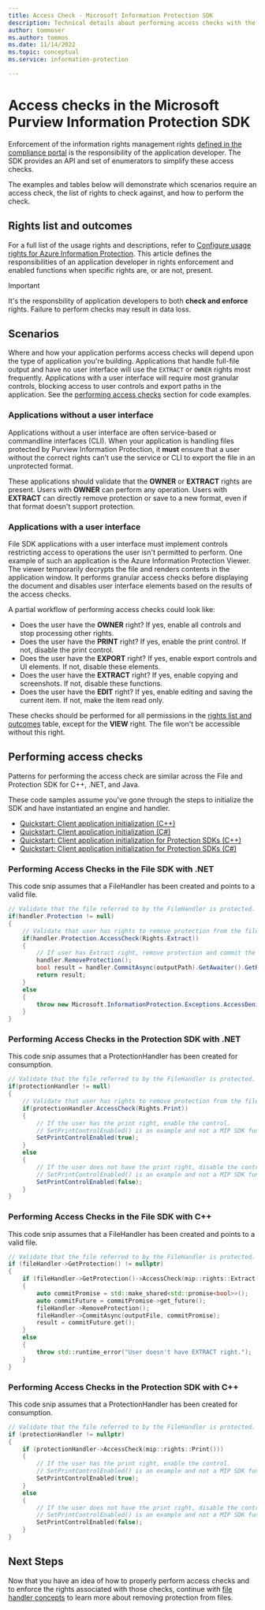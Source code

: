 ```yaml
---
title: Access Check - Microsoft Information Protection SDK
description: Technical details about performing access checks with the Microsoft Purview Information Protection Software Development kit.
author: tommoser
ms.author: tommos
ms.date: 11/14/2022
ms.topic: conceptual
ms.service: information-protection

---
```


# Access checks in the Microsoft Purview Information Protection SDK

Enforcement of the information rights management rights [defined in the compliance portal](/microsoft-365/compliance/encryption-sensitivity-labels) is the responsibility of the application developer. The SDK provides an API and set of enumerators to simplify these access checks.

The examples and tables below will demonstrate which scenarios require an access check, the list of rights to check against, and how to perform the check.

## Rights list and outcomes

For a full list of the usage rights and descriptions, refer to [Configure usage rights for Azure Information Protection](/azure/information-protection/configure-usage-rights). This article defines the responsibilities of an application developer in rights enforcement and enabled functions when specific rights are, or are not, present. 

> [!IMPORTANT]
> It's the responsbility of application developers to both **check and enforce** rights. Failure to perform checks may result in data loss.

## Scenarios

Where and how your application performs access checks will depend upon the type of application you're building. Applications that handle full-file output and have no user interface will use the `EXTRACT` or `OWNER` rights most frequently. Applications with a user interface will require most granular controls, blocking access to user controls and export paths in the application. See the [performing access checks](#performing-access-checks) section for code examples.

### Applications without a user interface

Applications without a user interface are often service-based or commandline interfaces (CLI). When your application is handling files protected by Purview Information Protection, it **must** ensure that a user without the correct rights can't use the service or CLI to export the file in an unprotected format.

These applications should validate that the **OWNER** or **EXTRACT** rights are present. Users with **OWNER** can perform any operation. Users with **EXTRACT** can directly remove protection or save to a new format, even if that format doesn't support protection.

### Applications with a user interface

File SDK applications with a user interface must implement controls restricting access to operations the user isn't permitted to perform. One example of such an application is the Azure Information Protection Viewer. The viewer temporarily decrypts the file and renders contents in the application window. It performs granular access checks before displaying the document and disables user interface elements based on the results of the access checks.

A partial workflow of performing access checks could look like:

- Does the user have the **OWNER** right? If yes, enable all controls and stop processing other rights.
- Does the user have the **PRINT** right? If yes, enable the print control. If not, disable the print control.
- Does the user have the **EXPORT** right? If yes, enable export controls and UI elements. If not, disable these elements.
- Does the user have the **EXTRACT** right? If yes, enable copying and screenshots. If not, disable these functions.
- Does the user have the **EDIT** right? If yes, enable editing and saving the current item. If not, make the item read only.

These checks should be performed for all permissions in the [rights list and outcomes](#rights-list-and-outcomes) table, except for the **VIEW** right. The file won't be accessible without this right.

## Performing access checks

Patterns for performing the access check are similar across the File and Protection SDK for C++, .NET, and Java.

These code samples assume you've gone through the steps to initialize the SDK and have instantiated an engine and handler.

- [Quickstart: Client application initialization (C++)](quick-app-initialization-cpp.md)
- [Quickstart: Client application initialization (C#)](quick-app-initialization-csharp.md)
- [Quickstart: Client application initialization for Protection SDKs (C++)](quick-protection-app-initialization-cpp.md)
- [Quickstart: Client application initialization for Protection SDKs (C#)](quick-protection-app-initialization-csharp.md)

### Performing Access Checks in the File SDK with .NET

This code snip assumes that a FileHandler has been created and points to a valid file.

```csharp
// Validate that the file referred to by the FileHandler is protected.
if(handler.Protection != null)
{                
    // Validate that user has rights to remove protection from the file.                    
    if(handler.Protection.AccessCheck(Rights.Extract))
    {
        // If user has Extract right, remove protection and commit the change. Otherwise, throw exception. 
        handler.RemoveProtection();
        bool result = handler.CommitAsync(outputPath).GetAwaiter().GetResult();     
        return result;   
    }
    else
    {
        throw new Microsoft.InformationProtection.Exceptions.AccessDeniedException("User lacks EXPORT right.");
    }
}
```

### Performing Access Checks in the Protection SDK with .NET

This code snip assumes that a ProtectionHandler has been created for consumption.

```csharp
// Validate that the file referred to by the FileHandler is protected.
if(protectionHandler != null)
{                
    // Validate that user has rights to remove protection from the file.                    
    if(protectionHandler.AccessCheck(Rights.Print))
    {
        // If the user has the print right, enable the control.
        // SetPrintControlEnabled() is an example and not a MIP SDK function.  
        SetPrintControlEnabled(true);
    }
    else
    {
        // If the user does not have the print right, disable the control.
        // SetPrintControlEnabled() is an example and not a MIP SDK function.  
        SetPrintControlEnabled(false);
    }
}
```

### Performing Access Checks in the File SDK with C++

This code snip assumes that a FileHandler has been created and points to a valid file.

```cpp
// Validate that the file referred to by the FileHandler is protected.
if (fileHandler->GetProtection() != nullptr)
{
    if (fileHandler->GetProtection()->AccessCheck(mip::rights::Extract()))
    {
        auto commitPromise = std::make_shared<std::promise<bool>>();
        auto commitFuture = commitPromise->get_future();
        fileHandler->RemoveProtection();
        fileHandler->CommitAsync(outputFile, commitPromise);
        result = commitFuture.get();
    }
    else
    {
        throw std::runtime_error("User doesn't have EXTRACT right.");
    }
}
```

### Performing Access Checks in the Protection SDK with C++

This code snip assumes that a ProtectionHandler has been created for consumption.

```cpp
// Validate that the file referred to by the FileHandler is protected.
if (protectionHandler != nullptr)
{
    if (protectionHandler->AccessCheck(mip::rights::Print()))
    {
        // If the user has the print right, enable the control.
        // SetPrintControlEnabled() is an example and not a MIP SDK function.  
        SetPrintControlEnabled(true);
    }
    else
    {
        // If the user does not have the print right, disable the control.
        // SetPrintControlEnabled() is an example and not a MIP SDK function.  
        SetPrintControlEnabled(false);
    }
}
```

## Next Steps

Now that you have an idea of how to properly perform access checks and to enforce the rights associated with those checks, continue with [file handler concepts](./concept-handler-file-cpp.md) to learn more about removing protection from files.
